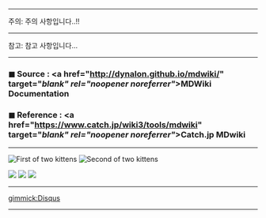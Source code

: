 ***
주의: 주의 사항입니다..!!
***
참고: 참고 사항입니다...
***
### ◼︎ Source : <a href="http://dynalon.github.io/mdwiki/" target="_blank" rel="noopener noreferrer"_>MDWiki Documentation</a>

### ◼︎ Reference : <a href="https://www.catch.jp/wiki3/tools/mdwiki" target="_blank" rel="noopener noreferrer"_>Catch.jp MDwiki</a>

***
![](http://placekitten.com/g/550/450 "First of two kittens")
![](http://placekitten.com/g/550/450 "Second of two kittens")

![](http://placekitten.com/g/400/350)
![](http://placekitten.com/g/400/350)
![](http://placekitten.com/g/400/350)

***
[gimmick:Disqus](trendtalk)

***
